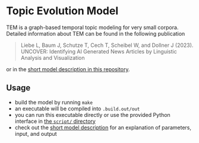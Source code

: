 # Topic Evolution Model

TEM is a graph-based temporal topic modeling for very small corpora. Detailed
information about TEM can be found in the following publication

> Liebe L, Baum J, Schutze T, Cech T, Scheibel W, and Dollner J (2023). UNCOVER:
> Identifying AI Generated News Articles by Linguistic Analysis and
> Visualization

or in the [short model description in this repository](./description.md).

## Usage

- build the model by running `make`
- an executable will be compiled into `.build.out/out`
- you can run this executable directly or use the provided Python interface in
  [the `script/` directory](./script)
- check out the [short model description](./description.md) for an explanation
  of parameters, input, and output
